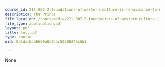 ```yaml
---
course_id: 21l-002-2-foundations-of-western-culture-ii-renaissance-to-modernity-spring-2003
description: The Prince
file_location: /coursemedia/21l-002-2-foundations-of-western-culture-ii-renaissance-to-modernity-spring-2003/0a1dac6cb6660a0a9aac59506245c6b1_lec1.pdf
file_type: application/pdf
layout: pdf
title: lec1.pdf
type: course
uid: 0a1dac6cb6660a0a9aac59506245c6b1

---
```

None